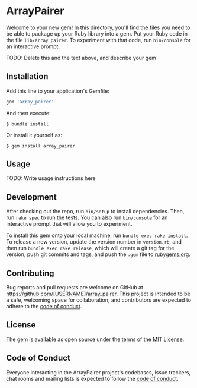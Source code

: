 # ArrayPairer

Welcome to your new gem! In this directory, you'll find the files you need to be able to package up your Ruby library into a gem. Put your Ruby code in the file `lib/array_pairer`. To experiment with that code, run `bin/console` for an interactive prompt.

TODO: Delete this and the text above, and describe your gem

## Installation

Add this line to your application's Gemfile:

```ruby
gem 'array_pairer'
```

And then execute:

    $ bundle install

Or install it yourself as:

    $ gem install array_pairer

## Usage

TODO: Write usage instructions here

## Development

After checking out the repo, run `bin/setup` to install dependencies. Then, run `rake spec` to run the tests. You can also run `bin/console` for an interactive prompt that will allow you to experiment.

To install this gem onto your local machine, run `bundle exec rake install`. To release a new version, update the version number in `version.rb`, and then run `bundle exec rake release`, which will create a git tag for the version, push git commits and tags, and push the `.gem` file to [rubygems.org](https://rubygems.org).

## Contributing

Bug reports and pull requests are welcome on GitHub at https://github.com/[USERNAME]/array_pairer. This project is intended to be a safe, welcoming space for collaboration, and contributors are expected to adhere to the [code of conduct](https://github.com/[USERNAME]/array_pairer/blob/master/CODE_OF_CONDUCT.md).


## License

The gem is available as open source under the terms of the [MIT License](https://opensource.org/licenses/MIT).

## Code of Conduct

Everyone interacting in the ArrayPairer project's codebases, issue trackers, chat rooms and mailing lists is expected to follow the [code of conduct](https://github.com/[USERNAME]/array_pairer/blob/master/CODE_OF_CONDUCT.md).
